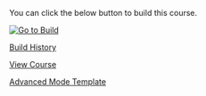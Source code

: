 ﻿
You can click the below button to build this course.  

[![Go to Build](http://courseautopubmgtv3dev.blob.core.windows.net/publiccontainer/GotoBuild.png)](http://lexautobuildmgt.azurewebsites.net/#/fileList/41112588-cbac-49de-a4a1-a39b8726c93d)


[Build History](http://lexautobuildmgt.azurewebsites.net/#/publishhistory/41112588-cbac-49de-a4a1-a39b8726c93d)


[View Course](http://openbox-ficus.cloudapp.net/courses/course-v1:Microsoft+DEVOPS200.2x+4T2017/info)


[Advanced Mode Template](https://microsoftdigitallearning.visualstudio.com/Courseware/_git/MOOC_Golden_Build?path=%2FAdvanced%20Mode%20Template)

